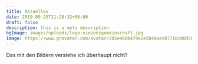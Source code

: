 ```yaml
---
title: Aktuelles
date: 2019-09-25T11:28:32+06:00
draft: false
description: this is a meta description
bgImage: images/uploads/logo-vinzenzgemeinschaft.jpg
image: https://www.gravatar.com/avatar/205e460b479e2e5b48aec07710c08d50?s=200
---
```

Das mit den Bildern verstehe ich überhaupt nicht?